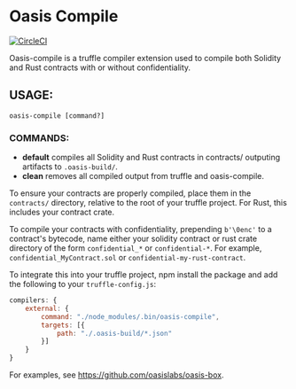 # Oasis Compile 

[![CircleCI](https://circleci.com/gh/oasislabs/oasis-compiler.svg?style=svg&circle-token=7a42a176ac6ffdeebd1077bc6fdec7da5c614b87)](https://circleci.com/gh/oasislabs/oasis-compiler)

Oasis-compile is a truffle compiler extension used to compile both Solidity
and Rust contracts with or without confidentiality.

## USAGE:

```
oasis-compile [command?]
```

### COMMANDS:

* **default** compiles all Solidity and Rust contracts in contracts/ outputing artifacts to `.oasis-build/`.
* **clean** removes all compiled output from truffle and oasis-compile.

To ensure your contracts are properly compiled, place them in the `contracts/` directory, relative to the root of your truffle project. For Rust, this includes your contract crate.

To compile your contracts with confidentiality, prepending `b'\0enc'` to a contract's bytecode, name either your solidity contract or rust crate directory of the form `confidential_*` or `confidential-*`. For example, `confidential_MyContract.sol` or `confidential-my-rust-contract`.

To integrate this into your truffle project, npm install the package and add the following to your `truffle-config.js`:

```javascript
compilers: {
    external: {
        command: "./node_modules/.bin/oasis-compile",
        targets: [{
            path: "./.oasis-build/*.json"
        }]
    }
}
```

For examples, see https://github.com/oasislabs/oasis-box.
